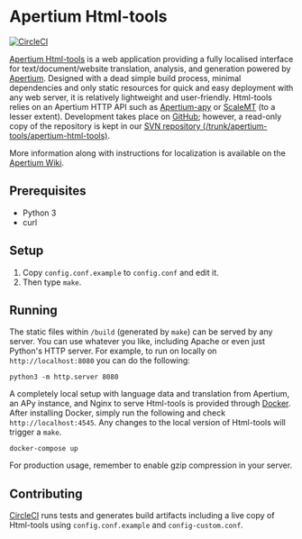 Apertium Html-tools
====================

[![CircleCI](https://circleci.com/gh/goavki/apertium-html-tools.svg?style=svg)](https://circleci.com/gh/goavki/apertium-html-tools)

[Apertium Html-tools](http://wiki.apertium.org/wiki/Apertium-html-tools) is a web application
providing a fully localised interface for text/document/website translation, analysis, and generation
powered by [Apertium](http://apertium.org). Designed with a dead simple build process, minimal
dependencies and only static resources for quick and easy deployment with any web server, it is
relatively lightweight and user-friendly. Html-tools relies on an Apertium HTTP API such as
[Apertium-apy](http://wiki.apertium.org/wiki/Apertium-apy) or [ScaleMT](http://wiki.apertium.org/wiki/ScaleMT)
(to a lesser extent). Development takes place on [GitHub](https://github.com/goavki/apertium-html-tools);
however, a read-only copy of the repository is kept in our [SVN repository (/trunk/apertium-tools/apertium-html-tools)](https://svn.code.sf.net/p/apertium/svn/trunk/apertium-tools/apertium-html-tools/).

More information along with instructions for localization is available on the [Apertium Wiki](http://wiki.apertium.org/wiki/Apertium-html-tools).

Prerequisites
----------------

* Python 3
* curl

Setup
-------

1. Copy `config.conf.example` to `config.conf` and edit it.
2. Then type `make`.

Running
----------

The static files within `/build` (generated by `make`) can be served by any server.
You can use whatever you like, including Apache or even just Python's HTTP server.
For example, to run on locally on `http://localhost:8080` you can do the following:

    python3 -m http.server 8080

A completely local setup with language data and translation from Apertium, an APy
instance, and Nginx to serve Html-tools is provided through [Docker](https://www.docker.com/).
After installing Docker, simply run the following and check `http://localhost:4545`.
Any changes to the local version of Html-tools will trigger a `make`.

    docker-compose up

For production usage, remember to enable gzip compression in your server.

Contributing
------------

[CircleCI](https://circleci.com/) runs tests and generates build artifacts including
a live copy of Html-tools using `config.conf.example` and `config-custom.conf`.

